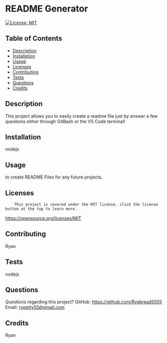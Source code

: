# README Generator

[![License: MIT](https://img.shields.io/badge/License-MIT-yellow.svg)](https://opensource.org/licenses/MIT)

  ## Table of Contents
  * [Description](#description)
  * [Installation](#installation)
  * [Usage](#usage)
  * [Licenses](#license)
  * [Contributing](#contributing)
  * [Tests](#tests)
  * [Questions](#questions)
  * [Credits](#credits)

  ## Description
  This project allows you to easily create a readme file just by answer a few questions either through GitBash or the VS Code terminal!

  ## Installation
  nodejs

  ## Usage
  to create README Files for any future projects.

  ## Licenses
        This project is covered under the MIT license. click the license button at the top to learn more.

  https://opensource.org/licenses/MIT

  ## Contributing
  Ryan

  ## Tests
  nodejs

  ## Questions
  Questions regarding this project?
  GitHub: https://github.com/Ryebread5555
  Email: rypetty55@gmail.com

  ## Credits
  Ryan
